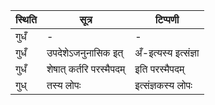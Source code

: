 | स्थिति | सूत्र | टिप्पणी |
| ----- | ------- | ------ |
| गुधँ | - | - |
| गुधँ | उपदेशेऽजनुनासिक इत् | अँ-इत्यस्य इत्संज्ञा |
| गुधँ | शेषात् कर्तरि परस्मैपदम् | इति परस्मैपदम् |
| गुध् | तस्य लोपः | इत्संज्ञकस्य लोपः |
